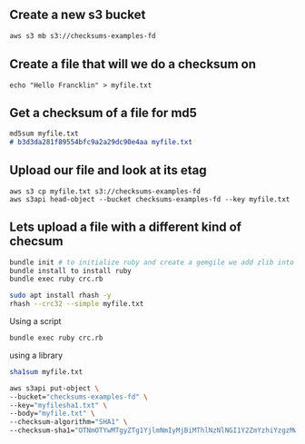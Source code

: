 ## Create a new s3 bucket

```md
aws s3 mb s3://checksums-examples-fd
```

## Create a file that will we do a checksum on

```
echo "Hello Francklin" > myfile.txt
```

## Get a checksum of a file for md5

```md
md5sum myfile.txt 
# b3d3da281f89554bfc9a2a29dc90e4aa myfile.txt
```

## Upload our file and look at its etag

```
aws s3 cp myfile.txt s3://checksums-examples-fd
aws s3api head-object --bucket checksums-examples-fd --key myfile.txt
```

## Lets upload a file with a different kind of checsum


```sh
bundle init # to initialize ruby and create a gemgile we add zlib into gem
bundle install to install ruby
bundle exec ruby crc.rb
```
```sh
sudo apt install rhash -y
rhash --crc32 --simple myfile.txt
```

Using a script
```sh
bundle exec ruby crc.rb
```

using a library
```sh
sha1sum myfile.txt 
```

```sh
aws s3api put-object \
--bucket="checksums-examples-fd" \
--key="myfilesha1.txt" \
--body="myfile.txt" \
--checksum-algorithm="SHA1" \
--checksum-sha1="OTNmOTYwMTgyZTg1YjlmNmIyMjBiMThlNzNlNGI1Y2ZmYzhiYzgzMw=="
```